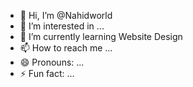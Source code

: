 - 👋 Hi, I’m @Nahidworld
- 👀 I’m interested in ...
- 🌱 I’m currently learning Website Design
- 📫 How to reach me ...
- 😄 Pronouns: ...
- ⚡ Fun fact: ...

<!---
Nahidworld/Nahidworld is a ✨ special ✨ repository because its `README.md` (this file) appears on your GitHub profile.
You can click the Preview link to take a look at your changes.
--->
